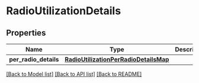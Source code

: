 # RadioUtilizationDetails

## Properties
Name | Type | Description | Notes
------------ | ------------- | ------------- | -------------
**per_radio_details** | [**RadioUtilizationPerRadioDetailsMap**](RadioUtilizationPerRadioDetailsMap.md) |  | [optional] 

[[Back to Model list]](../README.md#documentation-for-models) [[Back to API list]](../README.md#documentation-for-api-endpoints) [[Back to README]](../README.md)

